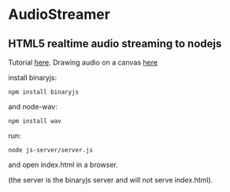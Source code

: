 AudioStreamer
=============

HTML5 realtime audio streaming to nodejs
----------------------------------------
Tutorial [here](http://blog.groupbuddies.com/posts/39-tutorial-html-audio-capture-streaming-to-node-js-no-browser-extension).
Drawing audio on a canvas [here](https://github.com/cwilso/Audio-Buffer-Draw/blob/master/js/audiodisplay.js)


install binaryjs:

    npm install binaryjs

and node-wav:

    npm install wav

run:

    node js-server/server.js
    
and open index.html in a browser.

(the server is the binaryjs server and will not serve index.html).
